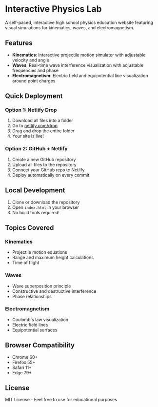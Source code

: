 # Interactive Physics Lab

A self-paced, interactive high school physics education website featuring visual simulations for kinematics, waves, and electromagnetism.

## Features

- **Kinematics**: Interactive projectile motion simulator with adjustable velocity and angle
- **Waves**: Real-time wave interference visualization with adjustable frequencies and phase
- **Electromagnetism**: Electric field and equipotential line visualization around point charges

## Quick Deployment

### Option 1: Netlify Drop
1. Download all files into a folder
2. Go to [netlify.com/drop](https://netlify.com/drop)
3. Drag and drop the entire folder
4. Your site is live!

### Option 2: GitHub + Netlify
1. Create a new GitHub repository
2. Upload all files to the repository
3. Connect your GitHub repo to Netlify
4. Deploy automatically on every commit

## Local Development
1. Clone or download the repository
2. Open `index.html` in your browser
3. No build tools required!

## Topics Covered

### Kinematics
- Projectile motion equations
- Range and maximum height calculations
- Time of flight

### Waves
- Wave superposition principle
- Constructive and destructive interference
- Phase relationships

### Electromagnetism
- Coulomb's law visualization
- Electric field lines
- Equipotential surfaces

## Browser Compatibility
- Chrome 60+
- Firefox 55+
- Safari 11+
- Edge 79+

## License
MIT License - Feel free to use for educational purposes
